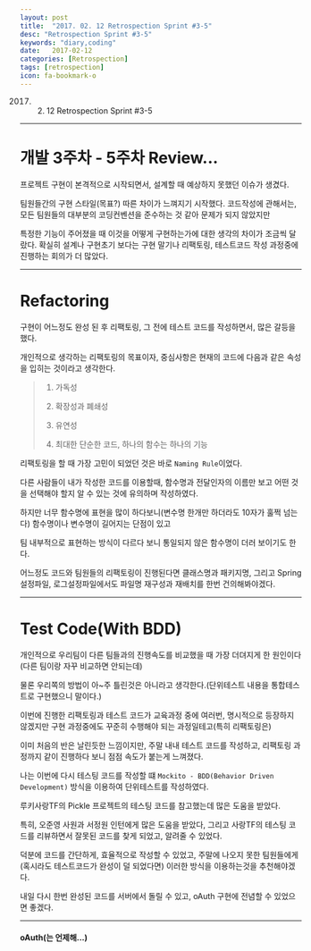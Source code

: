 ```yaml
---
layout: post
title:  "2017. 02. 12 Retrospection Sprint #3-5"
desc: "Retrospection Sprint #3-5"
keywords: "diary,coding"
date:   2017-02-12
categories: [Retrospection]
tags: [retrospection]
icon: fa-bookmark-o
---
```


2017. 02. 12 Retrospection Sprint #3-5

---

# 개발 3주차 - 5주차 Review...

프로젝트 구현이 본격적으로 시작되면서, 설계할 때 예상하지 못했던 이슈가 생겼다.

팀원들간의 구현 스타일(목표?) 따른 차이가 느껴지기 시작했다. 코드작성에 관해서는, 모든 팀원들의 대부분의 코딩컨벤션을 준수하는 것 같아 문제가 되지 않았지만

특정한 기능이 주어졌을 때 이것을 어떻게 구현하는가에 대한 생각의 차이가 조금씩 달랐다. 확실히 설계나 구현초기 보다는 구현 말기나 리팩토링, 테스트코드 작성 과정중에 진행하는 회의가 더 많았다.

---

# Refactoring

구현이 어느정도 완성 된 후 리팩토링, 그 전에 테스트 코드를 작성하면서, 많은 갈등을 했다.

개인적으로 생각하는 리팩토링의 목표이자, 중심사항은 현재의 코드에 다음과 같은 속성을 입히는 것이라고 생각한다.


> 1. 가독성
> 
> 2. 확장성과 폐쇄성
> 
> 3. 유연성
> 
> 4. 최대한 단순한 코드, 하나의 함수는 하나의 기능

리팩토링을 할 때 가장 고민이 되었던 것은 바로 `Naming Rule`이었다.

다른 사람들이 내가 작성한 코드를 이용할때, 함수명과 전달인자의 이름만 보고 어떤 것을 선택해야 할지 알 수 있는 것에 유의하며 작성하였다.

하지만 너무 함수명에 표현을 많이 하다보니(변수명 한개만 하더라도 10자가 훌쩍 넘는다) 함수명이나 변수명이 길어지는 단점이 있고

팀 내부적으로 표현하는 방식이 다르다 보니 통일되지 않은 함수명이 더러 보이기도 한다.

어느정도 코드와 팀원들의 리팩토링이 진행된다면 클래스명과 패키지명, 그리고 Spring 설정파일, 로그설정파일에서도 파일명 재구성과 재배치를 한번 건의해봐야겠다.

---

# Test Code(With BDD)

개인적으로 우리팀이 다른 팀들과의 진행속도를 비교했을 때 가장 더뎌지게 한 원인이다(다른 팀이랑 자꾸 비교하면 안되는데)

물론 우리쪽의 방법이 아~주 틀린것은 아니라고 생각한다.(단위테스트 내용을 통합테스트로 구현했으니 말이다.) 

이번에 진행한 리팩토링과 테스트 코드가 교육과정 중에 여러번, 명시적으로 등장하지 않겠지만 구현 과정중에도 꾸준히 수행해야 되는 과정일테고(특히 리팩토링은)

이미 처음의 반은 날린듯한 느낌이지만, 주말 내내 테스트 코드를 작성하고, 리팩토링 과정까지 같이 진행하다 보니 점점 속도가 붙는게 느껴졌다.


나는 이번에 다시 테스팅 코드를 작성할 떄 `Mockito - BDD(Behavior Driven Development)` 방식을 이용하여 단위테스트를 작성하였다.

루키사랑TF의 Pickle 프로젝트의 테스팅 코드를 참고했는데 많은 도움을 받았다.

특히, 오준영 사원과 서정원 인턴에게 많은 도움을 받았다, 그리고 사랑TF의 테스팅 코드를 리뷰하면서 잘못된 코드를 찾게 되었고, 알려줄 수 있었다.

덕분에 코드를 간단하게, 효율적으로 작성할 수 있었고, 주말에 나오지 못한 팀원들에게 (혹시라도 테스트코드가 완성이 덜 되었다면) 이러한 방식을 이용하는것을 추천해야겠다.

내일 다시 한번 완성된 코드를 서버에서 돌릴 수 있고, oAuth 구현에 전념할 수 있었으면 좋겠다.

---

#### oAuth(는 언제해...)
